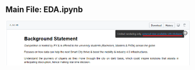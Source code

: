 ## Main File: EDA.ipynb

![Image description](https://github.com/devin-lee/Resident-Mobility-Prediction/blob/master/image/EDA.png)
